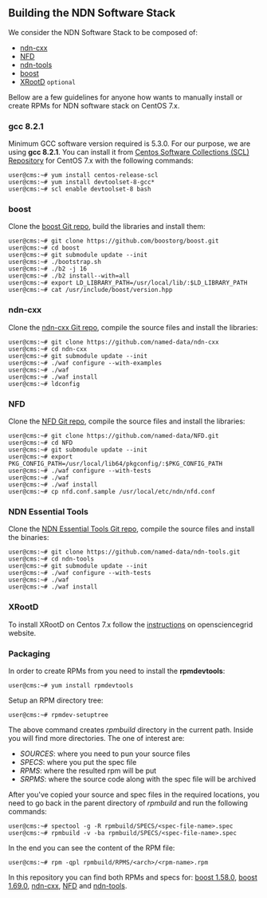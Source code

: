 ## Building the NDN Software Stack

We consider the NDN Software Stack to be composed of: 
* [ndn-cxx](https://github.com/named-data/ndn-cxx)
* [NFD](https://github.com/named-data/NFD)
* [ndn-tools](https://github.com/named-data/ndn-tools.git)
* [boost](https://github.com/boostorg/boost)
* [XRootD](https://xrootd.slac.stanford.edu/) `optional`

Bellow are a few guidelines for anyone how wants to manually install or create RPMs for NDN software stack on CentOS 7.x.

### gcc 8.2.1

Minimum GCC software version required is 5.3.0. For our purpose, we are using **gcc 8.2.1**. You can install it from [Centos Software Collections (SCL) Repository](https://wiki.centos.org/AdditionalResources/Repositories/SCL) for CentOS 7.x with the following commands:

```console
user@cms:~# yum install centos-release-scl
user@cms:~# yum install devtoolset-8-gcc*
user@cms:~# scl enable devtoolset-8 bash
```

### boost

Clone the [boost Git repo](https://github.com/boostorg/boost), build the libraries and install them:

```console
user@cms:~# git clone https://github.com/boostorg/boost.git
user@cms:~# cd boost
user@cms:~# git submodule update --init
user@cms:~# ./bootstrap.sh
user@cms:~# ./b2 -j 16
user@cms:~# ./b2 install--with=all
user@cms:~# export LD_LIBRARY_PATH=/usr/local/lib/:$LD_LIBRARY_PATH
user@cms:~# cat /usr/include/boost/version.hpp
```

### ndn-cxx
Clone the [ndn-cxx Git repo](https://github.com/named-data/ndn-cxx), compile the source files and install the libraries:

```console
user@cms:~# git clone https://github.com/named-data/ndn-cxx
user@cms:~# cd ndn-cxx
user@cms:~# git submodule update --init
user@cms:~# ./waf configure --with-examples
user@cms:~# ./waf
user@cms:~# ./waf install
user@cms:~# ldconfig
```

### NFD 

Clone the [NFD Git repo](https://github.com/named-data/NFD), compile the source files and install the libraries:

```console
user@cms:~# git clone https://github.com/named-data/NFD.git
user@cms:~# cd NFD
user@cms:~# git submodule update --init
user@cms:~# export PKG_CONFIG_PATH=/usr/local/lib64/pkgconfig/:$PKG_CONFIG_PATH
user@cms:~# ./waf configure --with-tests
user@cms:~# ./waf
user@cms:~# ./waf install
user@cms:~# cp nfd.conf.sample /usr/local/etc/ndn/nfd.conf
```

### NDN Essential Tools

Clone the [NDN Essential Tools Git repo](https://github.com/named-data/ndn-tools.git), compile the source files and install the binaries:

```console
user@cms:~# git clone https://github.com/named-data/ndn-tools.git
user@cms:~# cd ndn-tools
user@cms:~# git submodule update --init
user@cms:~# ./waf configure --with-tests
user@cms:~# ./waf
user@cms:~# ./waf install
```

### XRootD

To install XRootD on Centos 7.x follow the [instructions](https://opensciencegrid.org/docs/data/xrootd/install-standalone/) on opensciencegrid website.

### Packaging

In order to create RPMs from you need to install the **rpmdevtools**:
```console
user@cms:~# yum install rpmdevtools
```

Setup an RPM directory tree:
```console
user@cms:~# rpmdev-setuptree
```

The above command creates *rpmbuild* directory in the current path. Inside you will find more directories. The one of interest are:
- *SOURCES*: where you need to pun your source files
- *SPECS*: where you put the spec file
- *RPMS*: where the resulted rpm will be put
- *SRPMS*: where the source code along with the spec file will be archived

After you've copied your source and spec files in the required locations, you need to go back in the parent directory of *rpmbuild* and run the following commands:
```console
user@cms:~# spectool -g -R rpmbuild/SPECS/<spec-file-name>.spec
user@cms:~# rpmbuild -v -ba rpmbuild/SPECS/<spec-file-name>.spec
```

In the end you can see the content of the RPM file:
```console
user@cms:~# rpm -qpl rpmbuild/RPMS/<arch>/<rpm-name>.rpm
```

In this repository you can find both RPMs and specs for: [boost 1.58.0](SPECS/boost-1.58.0.spec), [boost 1.69.0](SPECS/boost-1.69.0.spec), [ndn-cxx](SPECS/libndn-cxx.spec), [NFD](SPECS/nfd.spec) and [ndn-tools](SPECS/ndn-tools.spec).
